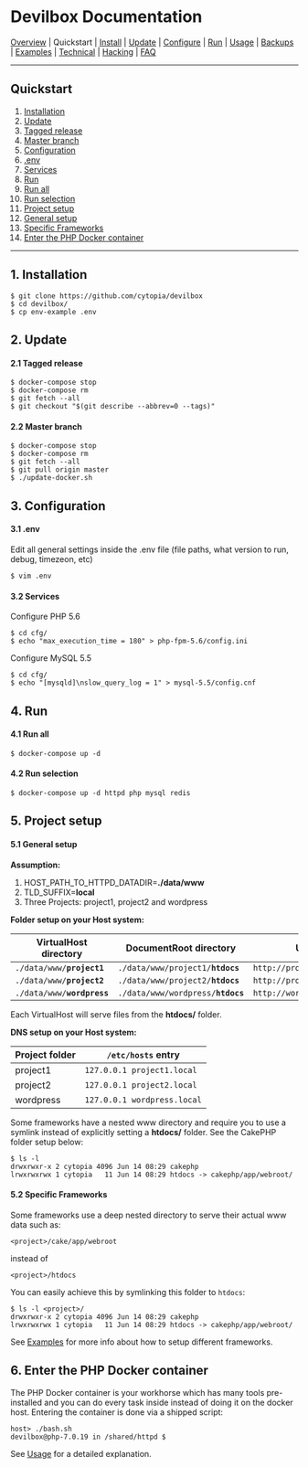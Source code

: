 # Devilbox Documentation

[Overview](README.md) |
Quickstart |
[Install](Install.md) |
[Update](Update.md) |
[Configure](Configure.md) |
[Run](Run.md) |
[Usage](Usage.md) |
[Backups](Backups.md) |
[Examples](Examples.md) |
[Technical](Technical.md) |
[Hacking](Hacking.md) |
[FAQ](FAQ.md)

---

## Quickstart

1. [Installation](#1-installation)
2. [Update](#2-update)
  1. [Tagged release](#2-1-tagged-release)
  2. [Master branch](#2-2-master-branch)
3. [Configuration](#3-configuration)
  1. [.env](#3-1-env)
  2. [Services](#3-2-services)
4. [Run](#4-run)
  1. [Run all](#4-1-run-all)
  2. [Run selection](#4-2-run-selection)
5. [Project setup](#5-project-setup)
  1. [General setup](#5-1-general-setup)
  2. [Specific Frameworks](#5-2-specific-frameworks)
6. [Enter the PHP Docker container](#6-enter-the-php-docker-container)

---

## 1. Installation

```shell
$ git clone https://github.com/cytopia/devilbox
$ cd devilbox/
$ cp env-example .env
```

## 2. Update

#### 2.1 Tagged release

```shell
$ docker-compose stop
$ docker-compose rm
$ git fetch --all
$ git checkout "$(git describe --abbrev=0 --tags)"
```

#### 2.2 Master branch

```shell
$ docker-compose stop
$ docker-compose rm
$ git fetch --all
$ git pull origin master
$ ./update-docker.sh
```

## 3. Configuration

#### 3.1 .env

Edit all general settings inside the .env file (file paths, what version to run, debug, timezeon, etc)
```shell
$ vim .env
```

#### 3.2 Services

Configure PHP 5.6
```shell
$ cd cfg/
$ echo "max_execution_time = 180" > php-fpm-5.6/config.ini
```

Configure MySQL 5.5
```shell
$ cd cfg/
$ echo "[mysqld]\nslow_query_log = 1" > mysql-5.5/config.cnf
```

## 4. Run

#### 4.1 Run all

```shell
$ docker-compose up -d
```

#### 4.2 Run selection

```shell
$ docker-compose up -d httpd php mysql redis
```

## 5. Project setup

#### 5.1 General setup

**Assumption:**

1. HOST_PATH_TO_HTTPD_DATADIR=**./data/www**
2. TLD_SUFFIX=**local**
3. Three Projects: project1, project2 and wordpress

**Folder setup on your Host system:**

| VirtualHost directory | DocumentRoot directory      | URL                    |
|-----------------------|-----------------------------|------------------------|
| <code>./data/www/<b>project1</b></code> | <code>./data/www/project1/<b>htdocs</b></code> | `http://project1.local`  |
| <code>./data/www/<b>project2</b></code> | <code>./data/www/project2/<b>htdocs</b></code>  | `http://project2.local`  |
| <code>./data/www/<b>wordpress</b></code>| <code>./data/www/wordpress/<b>htdocs</b></code> | `http://wordpress.local` |

Each VirtualHost will serve files from the **htdocs/** folder.

**DNS setup on your Host system:**

| Project folder | `/etc/hosts` entry         |
|----------------|----------------------------|
| project1       | `127.0.0.1 project1.local` |
| project2       | `127.0.0.1 project2.local` |
| wordpress      | `127.0.0.1 wordpress.local`|

Some frameworks have a nested www directory and require you to use a symlink instead of explicitly setting a **htdocs/** folder. See the CakePHP folder setup below:

```shell
$ ls -l
drwxrwxr-x 2 cytopia 4096 Jun 14 08:29 cakephp
lrwxrwxrwx 1 cytopia   11 Jun 14 08:29 htdocs -> cakephp/app/webroot/
```

#### 5.2 Specific Frameworks

Some frameworks use a deep nested directory to serve their actual www data such as:

```shell
<project>/cake/app/webroot
```

instead of
```shell
<project>/htdocs
```

You can easily achieve this by symlinking this folder to `htdocs`:

```shell
$ ls -l <project>/
drwxrwxr-x 2 cytopia 4096 Jun 14 08:29 cakephp
lrwxrwxrwx 1 cytopia   11 Jun 14 08:29 htdocs -> cakephp/app/webroot/
```

See [Examples](Examples.md) for more info about how to setup different frameworks.


## 6. Enter the PHP Docker container

The PHP Docker container is your workhorse which has many tools pre-installed and you can do every task inside instead of doing it on the docker host. Entering the container is done via a shipped script:

```shell
host> ./bash.sh
devilbox@php-7.0.19 in /shared/httpd $
```

See [Usage](Usage.md) for a detailed explanation.
